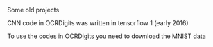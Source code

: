 Some old projects

CNN code in OCRDigits was written in tensorflow 1 (early 2016)

To use the codes in OCRDigits you need to download the MNIST data
